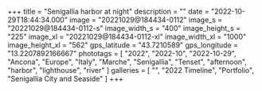 +++
title = "Senigallia harbor at night"
description = ""
date = "2022-10-29T18:44:34.000"
image = "20221029@184434-0112"
image_s = "20221029@184434-0112-s"
image_width_s = "400"
image_height_s = "225"
image_xl = "20221029@184434-0112-xl"
image_width_xl = "1000"
image_height_xl = "562"
gps_latitude = "43.7210589"
gps_longitude = "13.2207892166667"
phototags = [ "2022", "2022-10", "2022-10-29", "Ancona", "Europe", "Italy", "Marche", "Senigallia", "Tenset", "afternoon", "harbor", "lighthouse", "river" ]
galleries = [ "", "2022 Timeline", "Portfolio", "Senigallia City and Seaside" ]
+++
